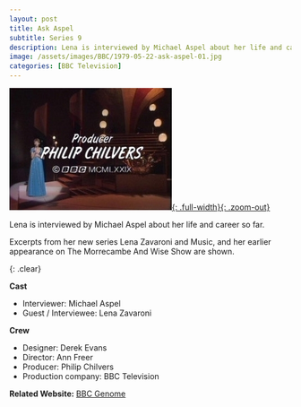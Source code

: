 ```yaml
---
layout: post
title: Ask Aspel
subtitle: Series 9
description: Lena is interviewed by Michael Aspel about her life and career so far.
image: /assets/images/BBC/1979-05-22-ask-aspel-01.jpg
categories: [BBC Television]
---
```


[!["screenshot1"](/assets/images/BBC/1979-05-22-ask-aspel-02.jpg "Screenshot of closing Credit"){: .full-width}{: .zoom-out}](/assets/images/BBC/1979-05-22-ask-aspel-02.jpg)

Lena is interviewed by Michael Aspel about her life and career so far.

Excerpts from her new series Lena Zavaroni and Music, and her earlier appearance on The Morrecambe And Wise Show are shown.

{: .clear}

**Cast**
* Interviewer: Michael Aspel
* Guest / Interviewee: Lena Zavaroni

**Crew**
* Designer: Derek Evans
* Director: Ann Freer
* Producer: Philip Chilvers
* Production company: BBC Television

**Related Website:**
<span class="post-categories">[BBC Genome](https://genome.ch.bbc.co.uk/7b045e27e9b44aec8f3964cef1e25a4d)</span>
